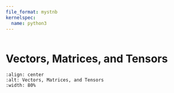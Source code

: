 ```yaml
---
file_format: mystnb
kernelspec:
  name: python3
---
```


```{title} Tensors in Deep Learning
```

# Vectors, Matrices, and Tensors

```{image} https://cdn.mathpix.com/snip/images/Y_juJrbZqtF4epAy9Cec8XteBLhamj40IpZXC5ZpgQQ.original.fullsize.png
:align: center
:alt: Vectors, Matrices, and Tensors
:width: 80%
```
